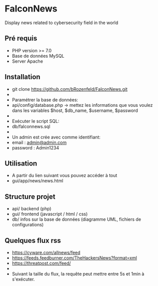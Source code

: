 # FalconNews
Display news related to cybersecurity field in the world 

## Pré requis
* PHP version >= 7.0
* Base de données MySQL
* Server Apache

## Installation
* git clone https://github.com/bRozenfeld/FalconNews.git
* 
* Paramétrer la base de données:
* api/config/database.php -> mettez les informations que vous voulez dans les variables $host, $db_name, $username, $password
*
* Exécuter le script SQL: 
* db/falconnews.sql
* 
* Un admin est crée avec comme identifiant:
* email : admin@admin.com 
* password : Admin1234

## Utilisation
* A partir du lien suivant vous pouvez accéder à tout
* gui/app/news/news.html

## Structure projet
* api/ backend (php)
* gui/ frontend (javascript / html / css)
* db/ infos sur la base de données (diagramme UML, fichiers de configurations)

## Quelques flux rss
* https://cyware.com/allnews/feed
* https://feeds.feedburner.com/TheHackersNews?format=xml
* https://threatpost.com/feed/
*
* Suivant la taille du flux, la requête peut mettre entre 5s et 1min à s'exécuter.




